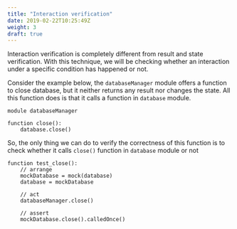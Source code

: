```yaml
---
title: "Interaction verification"
date: 2019-02-22T10:25:49Z
weight: 3
draft: true
---
```


Interaction verification is completely different from result and state verification. With this technique, we will be checking whether an interaction under a specific condition has happened or not.

Consider the example below, the `databaseManager` module offers a function to close database, but it neither returns any result nor changes the state. All this function does is that it calls a function in `database` module.

```
module databaseManager

function close():
    database.close()
```

So, the only thing we can do to verify the correctness of this function is to check whether it calls `close()` function in `database` module or not

```
function test_close():
    // arrange
    mockDatabase = mock(database)
    database = mockDatabase

    // act
    databaseManager.close()

    // assert
    mockDatabase.close().calledOnce()   

```